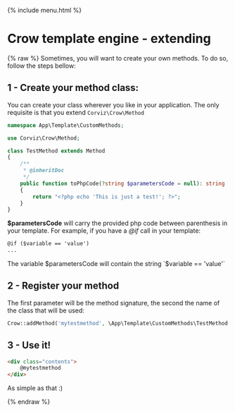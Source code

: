 {% include menu.html %}

# Crow template engine - extending

{% raw %}
Sometimes, you will want to create your own methods.
To do so, follow the steps bellow:

## 1 - Create your method class:

You can create your class wherever you like in your application. The only requisite is that you extend `Corviz\Crow\Method`
```php
namespace App\Template\CustomMethods;

use Corviz\Crow\Method;

class TestMethod extends Method
{
    /**
     * @inheritDoc
     */
    public function toPhpCode(?string $parametersCode = null): string
    {
        return "<?php echo 'This is just a test!'; ?>";
    }
}
```

**$parametersCode** will carry the provided php code between parenthesis in your template. For example, if you have a _@if_
call in your template:
```html
@if ($variable == 'value')
...
```

The variable $parametersCode will contain the string `$variable == 'value'`

## 2 - Register your method

The first parameter will be the method signature, the second the name of the class that will be used:

```php
Crow::addMethod('mytestmethod', \App\Template\CustomMethods\TestMethod::class);
```

## 3 - Use it!

```html
<div class="contents">
    @mytestmethod
</div>
```

As simple as that :)

{% endraw %}


